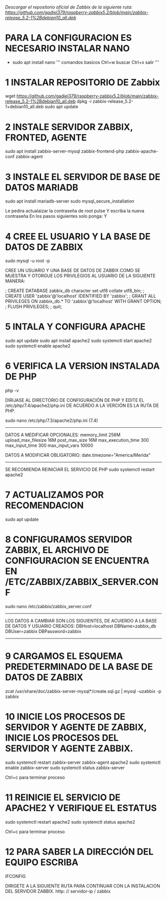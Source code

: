 ###### Descargar el repositorio oficial de Zabbix de la siguiente ruta: https://github.com/gadiel379/raspberry-zabbix5.2/blob/main/zabbix-release_5.2-1%2Bdebian10_all.deb
 
 # PARA LA CONFIGURACION ES NECESARIO INSTALAR NANO
  * sudo apt install nano
 '''
  comandos basicos
  Ctrl+w buscar
  Ctrl+x salir
  '''
 
# 1 INSTALAR REPOSITORIO DE Zabbix
  wget https://github.com/gadiel379/raspberry-zabbix5.2/blob/main/zabbix-release_5.2-1%2Bdebian10_all.deb
  dpkg -i zabbix-release_5.2-1+debian10_all.deb
  sudo apt update
 
 
# 2 INSTALE SERVIDOR ZABBIX, FRONTED, AGENTE
 sudo apt install zabbix-server-mysql zabbix-frontend-php zabbix-apache-conf zabbix-agent


# 3 INSTALE EL SERVIDOR DE BASE DE DATOS MARIADB
 sudo apt install mariadb-server
 sudo mysql_secure_installation

  Le pedira actualaizar la contraseña de root pulse Y escriba la nueva contraseña
  En los pasos siguientes solo ponga: Y
  
  
# 4 CREE EL USUARIO Y LA BASE DE DATOS DE ZABBIX
 sudo mysql -u root -p

CREE UN USUARIO Y UNA BASE DE DATOS DE ZABBIX COMO SE MUESTRA Y OTORGUE LOS PRIVILEGIOS
AL USUARIO DE LA SIGUIENTE MANERA:

; CREATE DATABASE zabbix_db character set utf8 collate utf8_bin;
; CREATE USER 'zabbix'@'localhost' IDENTIFIED BY 'zabbix';
; GRANT ALL PRIVILEGES ON zabbix_db.* TO 'zabbix'@'localhost' WITH GRANT OPTION;
; FLUSH PRIVILEGES;
; quit;


# 5 INTALA Y CONFIGURA APACHE
 sudo apt update
 sudo apt install  apache2 
 sudo systemctl start apache2
 sudo systemctl enable apache2


# 6 VERIFICA LA VERSION INSTALADA DE PHP
 php -v

DIRIJASE AL DIRECTORIO DE CONFIGURACIÓN DE PHP Y EDITE EL /etc/php/7.4/apache2/php.ini 
DE ACUERDO A LA VERCIÓN ES LA RUTA DE PHP.

 sudo nano /etc/php/7.3/apache2/php.ini   (7.4)
 
******************************************
DATOS A MEDIFICAR OPCIONALES:
memory_limit 256M
upload_max_filesize 16M
post_max_size 16M
max_execution_time 300
max_input_time 300
max_input_vars 10000

DATOS A MODIFICAR OBLIGATORIO:
date.timezone="America/Merida"
*******************************************

SE RECOMIENDA REINICIAR EL SERVICIO DE PHP
sudo systemctl restart apache2


# 7 ACTUALIZAMOS POR RECOMENDACION
 sudo apt update


# 8 CONFIGURAMOS SERVIDOR ZABBIX, EL ARCHIVO DE CONFIGURACION SE ENCUENTRA EN /ETC/ZABBIX/ZABBIX_SERVER.CONF
 sudo nano /etc/zabbix/zabbix_server.conf
 
*********************************************************************************************
LOS DATOS A CAMBIAR SON LOS SIGUIENTES, DE ACUIERDO A LA BASE DE DATOS Y USUARIO CREADOS:
DBHost=localhost
DBName=zabbix_db
DBUser=zabbix
DBPassword=zabbix
*********************************************************************************************


# 9 CARGAMOS EL ESQUEMA PREDETERMINADO DE LA BASE DE DATOS DE ZABBIX
zcat /usr/share/doc/zabbix-server-mysql*/create.sql.gz | mysql -uzabbix -p zabbix


# 10 INICIE LOS PROCESOS DE SERVIDOR Y AGENTE DE ZABBIX, INICIE LOS PROCESOS  DEL SERVIDOR  Y AGENTE ZABBIX.
 sudo systemctl restart zabbix-server zabbix-agent apache2
 sudo systemctl enable zabbix-server
 sudo systemctl status zabbix-server

Ctrl+c para terminar proceso


# 11 REINICIE EL SERVICIO DE APACHE2 Y VERIFIQUE EL ESTATUS
 sudo systemctl restart apache2
 sudo systemctl status apache2

Ctrl+c para terminar proceso


# 12 PARA SABER LA DIRECCIÓN DEL EQUIPO ESCRIBA
IFCONFIG

DIRIGETE A LA SIGUIENTE RUTA PARA CONTINUAR CON LA INSTALACION DEL SERVIDOR ZABBIX.
http: // servidor-ip / zabbix
